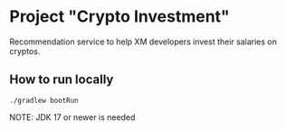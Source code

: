# Project "Crypto Investment"

Recommendation service to help XM developers invest their salaries on cryptos.

## How to run locally

```
./gradlew bootRun
```

NOTE: JDK 17 or newer is needed 